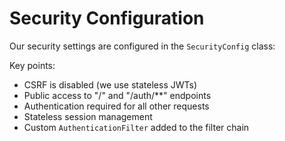 # Security Configuration

Our security settings are configured in the `SecurityConfig` class:


Key points:
- CSRF is disabled (we use stateless JWTs)
- Public access to "/" and "/auth/**" endpoints
- Authentication required for all other requests
- Stateless session management
- Custom `AuthenticationFilter` added to the filter chain
